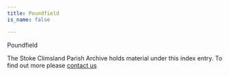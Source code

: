 ```yaml
---
title: Poundfield
is_name: false

---
```


Poundfield


The Stoke Climsland Parish Archive holds material under this index entry. To find out more please [contact us](/contact/)
